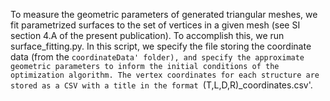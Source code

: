 To measure the geometric parameters of generated triangular meshes, we fit parametrized surfaces to the set of vertices in a given mesh (see SI section 4.A of the present publication). To accomplish this, we run surface_fitting.py. In this script, we specify the file storing the coordinate data (from the `coordinateData' folder), and specify the approximate geometric parameters to inform the initial conditions of the optimization algorithm. The vertex coordinates for each structure are stored as a CSV with a title in the format `(T,L,D,R)_coordinates.csv'.
